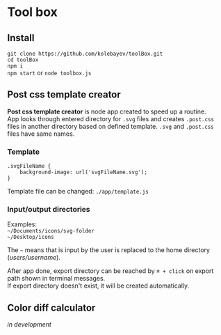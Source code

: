 
# Tool box

## Install
`git clone https://github.com/kolebayev/toolBox.git`  
`cd toolBox`  
`npm i`  
`npm start` or `node toolbox.js` 

## Post css template creator

**Post css template creator**  is node app created to speed up a routine.  
App looks through entered directory for `.svg` files and creates `.post.css` files in another directory based on defined template. `.svg` and `.post.css` files have same names.

### Template
```
.svgFileName {
	background-image: url('svgFileName.svg');
}
```
Template file can be changed: `./app/template.js`

### Input/output directories  
Examples:  
`~/Documents/icons/svg-folder`  
`~/Desktop/icons`  

The `~` means that is input by the user is replaced to the home directory (_users/username_).

After app done, export directory can be reached by `⌘ + click` on export path shown in terminal messages.  
If export directory doesn't exist, it will be created automatically.


## Color diff calculator

*in development*